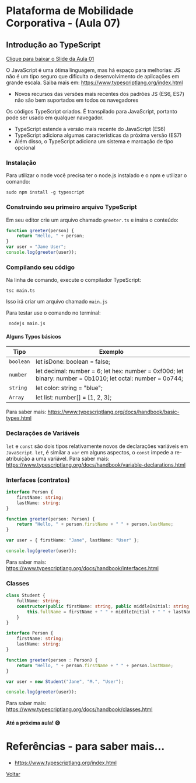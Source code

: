 # Plataforma de Mobilidade Corporativa - (Aula 07)

## Introdução ao TypeScript
[Clique para baixar o Slide da Aula 01](https://github.com/meta-sistemas-2017/plataforma-mobilidade/blob/master/Aula-07/PLATAFORMA%20DE%20MOBILIDADE%20CORPORATIVA%20-%20Aula%2007%20-%202017.2.pdf)

O JavaScript é uma ótima linguagem, mas há espaço para melhorias:  JS não é um tipo seguro que dificulta o desenvolvimento de aplicações em grande escala. Saiba mais em: https://www.typescriptlang.org/index.html
 - Novos recursos das versões mais recentes dos padrões JS (ES6, ES7) não são bem suportados em todos os navegadores

Os códigos TypeScript criados. É transpilado para JavaScript, portanto pode ser usado em qualquer navegador.
- TypeScript estende a versão mais recente do JavaScript (ES6)
- TypeScript adiciona algumas características da próxima versão (ES7) 
- Além disso, o TypeScript adiciona um sistema e marcação de tipo opcional

### Instalação
Para utilizar o node você precisa ter o node.js instalado e o npm e utilizar o comando:
```
sudo npm install -g typescript
```
### Construindo seu primeiro arquivo TypeScript
Em seu editor crie um arquivo chamado `greeter.ts` e insira o conteúdo:
```typescript
function greeter(person) {
    return "Hello, " + person;
}
var user = "Jane User";
console.log(greeter(user));
```
### Compilando seu código
Na linha de comando, execute o compilador TypeScript:
```
tsc main.ts
```
Isso irá criar um arquivo chamado `main.js`

Para testar use o comando no terminal:
```shell
 nodejs main.js
```
#### Alguns Typos básicos
|Tipo|Exemplo                                                                                                          |
|---------|------------------------------------------------------------------------------------------------------------|
|`boolean`| let isDone: boolean = false;                                                                               |
| `number`| let decimal: number = 6;  let hex: number = 0xf00d; let binary: number = 0b1010; let octal: number = 0o744;|
|`string` | let color: string = "blue";                                                                                |
|`Array`  | let list: number[] = [1, 2, 3];                                                                            |


Para saber mais:
https://www.typescriptlang.org/docs/handbook/basic-types.html
### Declarações de Variáveis
`let` e `const` são dois tipos relativamente novos de declarações variáveis em `JavaScript`. `let`, é similar a `var` em alguns aspectos, o `const` impede a re-atribuição a uma variável. 
Para saber mais:
https://www.typescriptlang.org/docs/handbook/variable-declarations.html

### Interfaces (contratos)
```typescript
interface Person {
    firstName: string;
    lastName: string;
}

function greeter(person: Person) {
    return "Hello, " + person.firstName + " " + person.lastName;
}

var user = { firstName: "Jane", lastName: "User" };

console.log(greeter(user));
```
Para saber mais:
https://www.typescriptlang.org/docs/handbook/interfaces.html
### Classes
```typescript
class Student {
    fullName: string;
    constructor(public firstName: string, public middleInitial: string, public lastName: string) {
        this.fullName = firstName + " " + middleInitial + " " + lastName;
    }
}

interface Person {
    firstName: string;
    lastName: string;
}

function greeter(person : Person) {
    return "Hello, " + person.firstName + " " + person.lastName;
}

var user = new Student("Jane", "M.", "User");

console.log(greeter(user));
```
Para saber mais: https://www.typescriptlang.org/docs/handbook/classes.html
#### Até a próxima aula! :sweat_smile:

# Referências - para saber mais...
 - https://www.typescriptlang.org/index.html

[Voltar](https://github.com/meta-sistemas-2017/plataforma-mobilidade)